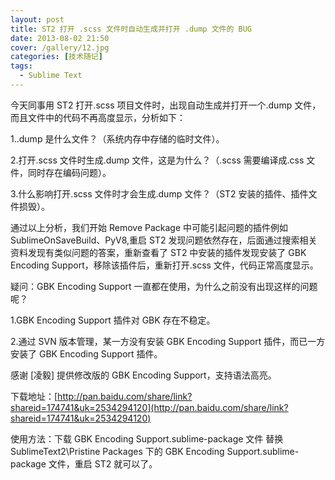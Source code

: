 ```yaml
---
layout: post
title: ST2 打开 .scss 文件时自动生成并打开 .dump 文件的 BUG
date: 2013-08-02 21:50
cover: /gallery/12.jpg
categories: [技术随记]
tags: 
  - Sublime Text
---
```


今天同事用 ST2 打开.scss 项目文件时，出现自动生成并打开一个.dump 文件，而且文件中的代码不再高度显示，分析如下：

1..dump 是什么文件？（系统内存中存储的临时文件）。

2.打开.scss 文件时生成.dump 文件，这是为什么？（.scss 需要编译成.css 文件，同时存在编码问题）。

3.什么影响打开.scss 文件时才会生成.dump 文件？（ST2 安装的插件、插件文件损毁）。

通过以上分析，我们开始 Remove Package 中可能引起问题的插件例如 SublimeOnSaveBuild、PyV8,重启 ST2 发现问题依然存在，后面通过搜索相关资料发现有类似问题的答案，重新查看了 ST2 中安装的插件发现安装了 GBK Encoding Support，移除该插件后，重新打开.scss 文件，代码正常高度显示。

<!--more-->

疑问：GBK Encoding Support 一直都在使用，为什么之前没有出现这样的问题呢？

1.GBK Encoding Support 插件对 GBK 存在不稳定。

2.通过 SVN 版本管理，某一方没有安装 GBK Encoding Support 插件，而已一方安装了 GBK Encoding Support 插件。

感谢 [凌毅] 提供修改版的 GBK Encoding Support，支持语法高亮。

下载地址：[http://pan.baidu.com/share/link?shareid=174741&uk=2534294120](http://pan.baidu.com/share/link?shareid=174741&uk=2534294120)

使用方法：下载 GBK Encoding Support.sublime-package 文件 替换 SublimeText2\Pristine Packages 下的 GBK Encoding Support.sublime-package 文件，重启 ST2 就可以了。
